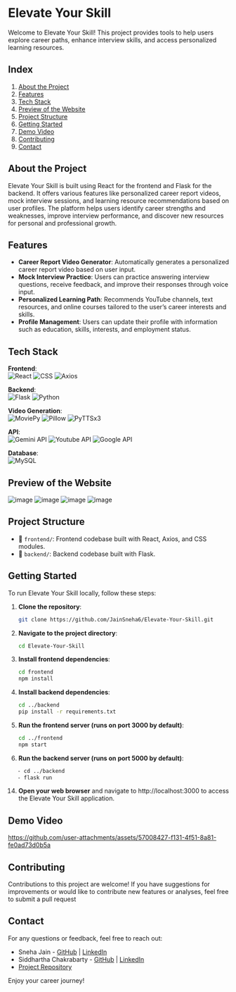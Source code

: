 # Elevate Your Skill

Welcome to Elevate Your Skill! This project provides tools to help users explore career paths, enhance interview skills, and access personalized learning resources.

## Index

1. [About the Project](#about-the-project)
2. [Features](#features)
3. [Tech Stack](#tech-stack)
5. [Preview of the Website](#preview-of-the-website)
6. [Project Structure](#project-structure)
7. [Getting Started](#getting-started)
8. [Demo Video](#demo-video)
9. [Contributing](#contributing)
10. [Contact](#contact)

## About the Project

Elevate Your Skill is built using React for the frontend and Flask for the backend. It offers various features like personalized career report videos, mock interview sessions, and learning resource recommendations based on user profiles. The platform helps users identify career strengths and weaknesses, improve interview performance, and discover new resources for personal and professional growth.

## Features

- **Career Report Video Generator**: Automatically generates a personalized career report video based on user input.
- **Mock Interview Practice**: Users can practice answering interview questions, receive feedback, and improve their responses through voice input.
- **Personalized Learning Path**: Recommends YouTube channels, text resources, and online courses tailored to the user’s career interests and skills.
- **Profile Management**: Users can update their profile with information such as education, skills, interests, and employment status.

## Tech Stack

**Frontend**:  
![React](https://img.shields.io/badge/React-20232A?style=for-the-badge&logo=react&logoColor=61DAFB)  ![CSS](https://img.shields.io/badge/CSS-1572B6?style=for-the-badge&logo=css3&logoColor=white)  ![Axios](https://img.shields.io/badge/Axios-5A29E4?style=for-the-badge&logo=axios&logoColor=white)  

**Backend**:  
![Flask](https://img.shields.io/badge/Flask-000000?style=for-the-badge&logo=flask&logoColor=white)  ![Python](https://img.shields.io/badge/Python-3776AB?style=for-the-badge&logo=python&logoColor=white)

**Video Generation**:  
![MoviePy](https://img.shields.io/badge/MoviePy-3776AB?style=for-the-badge&logo=python&logoColor=white)  ![Pillow](https://img.shields.io/badge/Pillow-3776AB?style=for-the-badge&logo=python&logoColor=white)  ![PyTTSx3](https://img.shields.io/badge/pyttsx3-3776AB?style=for-the-badge&logo=python&logoColor=white)

**API**:  
![Gemini API](https://img.shields.io/badge/Gemini-00DCFA?style=for-the-badge&logo=gemini&logoColor=white)  ![Youtube API](https://img.shields.io/badge/Youtube-FF0000?style=for-the-badge&logo=youtube&logoColor=white)  ![Google API](https://img.shields.io/badge/Google-4285F4?style=for-the-badge&logo=google&logoColor=white)  

**Database**:  
![MySQL](https://img.shields.io/badge/MySQL-4479A1?style=for-the-badge&logo=mysql&logoColor=white)



## Preview of the Website

![image](https://github.com/user-attachments/assets/9e4d6ac2-64f1-4ce4-98f9-2fbd20da5d00)
![image](https://github.com/user-attachments/assets/cfe1c355-9603-4318-98a1-3a1932c3077c)
![image](https://github.com/user-attachments/assets/d47f65b5-e9ae-42b6-85bf-2be79b9b0e3d)
![image](https://github.com/user-attachments/assets/19c06b14-e07f-468a-9233-0bb82f84cdf8)






## Project Structure
- 📁 `frontend/`: Frontend codebase built with React, Axios, and CSS modules.
- 📁 `backend/`: Backend codebase built with Flask.

## Getting Started

To run Elevate Your Skill locally, follow these steps:

1. **Clone the repository**:  
   ```bash
   git clone https://github.com/JainSneha6/Elevate-Your-Skill.git
   ```

2. **Navigate to the project directory**:
   ```bash
   cd Elevate-Your-Skill
   ```
3. **Install frontend dependencies**:
   ```bash
   cd frontend
   npm install
   ```                
10. **Install backend dependencies**:
    ```bash
    cd ../backend
    pip install -r requirements.txt
    ```
12. **Run the frontend server (runs on port 3000 by default)**:
    ```bash
    cd ../frontend
    npm start
    ```
13. **Run the backend server (runs on port 5000 by default)**:
   ```bash
      - cd ../backend
      - flask run
   ```
14. **Open your web browser** and navigate to http://localhost:3000 to access the Elevate Your Skill application.

## Demo Video

https://github.com/user-attachments/assets/57008427-f131-4f51-8a81-fe0ad73d0b5a


## Contributing

Contributions to this project are welcome! If you have suggestions for improvements or would like to contribute new features or analyses, feel free to submit a pull request

## Contact

For any questions or feedback, feel free to reach out:

- Sneha Jain - [GitHub](https://github.com/JainSneha6) | [LinkedIn](https://www.linkedin.com/in/sneha-jain-473357261/)
- Siddhartha Chakrabarty - [GitHub](https://github.com/SiddharthaChakrabarty) | [LinkedIn](https://www.linkedin.com/in/siddharthachakrabarty)
- [Project Repository](https://github.com/JainSneha6/Elevate-Your-Skill)

Enjoy your career journey!

